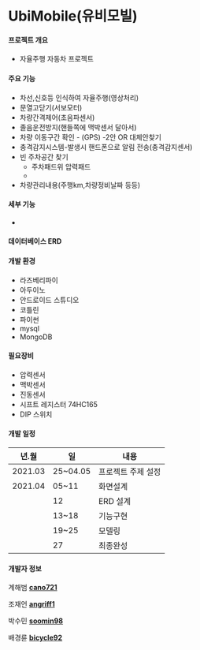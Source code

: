 # UbiMobile(유비모빌)

#### 프로젝트 개요

* 자율주행 자동차 프로젝트



#### 주요 기능

* 차선,신호등 인식하여 자율주행(영상처리)
* 문열고닫기(서보모터)
* 차량간격제어(초음파센서)
* 졸음운전방지(핸들쪽에 맥박센서 달아서)
* 차량 이동구간 확인 - (GPS) -2안 OR 대체안찾기
* 충격감지시스템-발생시 핸드폰으로 알림 전송(충격감지센서)
* 빈 주차공간 찾기
  - 주차패드위 압력패드
  - 
* 차량관리내용(주행km,차량정비날짜 등등)

#### 세부 기능

* 



#### 데이터베이스 ERD







#### 개발 환경

* 라즈베리파이
* 아두이노
* 안드로이드 스튜디오
* 코틀린
* 파이썬
* mysql
* MongoDB



#### 필요장비

* 압력센서
* 맥박센서
* 진동센서
* 시프트 레지스터 74HC165
* DIP 스위치



#### 개발 일정

| 년.월   | 일       | 내용               |
| ------- | -------- | ------------------ |
| 2021.03 | 25~04.05 | 프로젝트 주제 설정 |
| 2021.04 | 05~11    | 화면설계           |
|         | 12       | ERD 설계           |
|         | 13~18    | 기능구현           |
|         | 19~25    | 모델링             |
|         | 27       | 최종완성           |



#### 개발자 정보

계해범 [**cano721**](https://github.com/cano721)

조재언 [**angriff1**](https://github.com/angriff1)

박수민 [**soomin98**](https://github.com/soomin98)

배경륜 [**bicycle92**](https://github.com/bicycle92)

